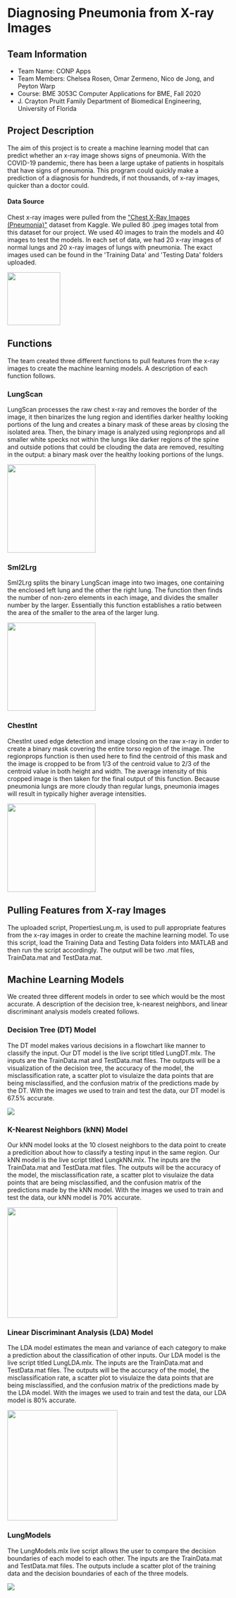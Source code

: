 # Diagnosing Pneumonia from X-ray Images
## Team Information
* Team Name: CONP Apps
* Team Members: Chelsea Rosen, Omar Zermeno, Nico de Jong, and Peyton Warp
* Course: BME 3053C Computer Applications for BME, Fall 2020
* J. Crayton Pruitt Family Department of Biomedical Engineering, University of Florida
## Project Description
The aim of this project is to create a machine learning model that can predict whether an x-ray image shows signs of pneumonia. 
With the COVID-19 pandemic, there has been a large uptake of patients in hospitals that have signs of pneumonia. This program could 
quickly make a prediction of a diagnosis for hundreds, if not thousands, of x-ray images, quicker than a doctor could. 
#### Data Source
Chest x-ray images were pulled from the ["Chest X-Ray Images (Pneumonia)"][1] dataset from Kaggle. We pulled 80 .jpeg images total from this dataset 
for our project. We used 40 images to train the models and 40 images to test the models. In each set of data, we had 20 x-ray images of normal lungs and 20 x-ray images of lungs with pneumonia. The exact images used can be found in the 'Training Data' and 'Testing Data' folders uploaded. 

<img src="RMImages/DataSet.png" height="120"/>

## Functions
The team created three different functions to pull features from the x-ray images to create the machine learning models. A description of each function follows.

### LungScan
LungScan processes the raw chest x-ray and removes the border of the image, it then binarizes the lung region and identifies darker healthy looking portions of the lung and creates a binary mask of these areas by closing the isolated area. Then, the binary image is analyzed using regionprops and all smaller white specks not within the lungs like darker regions of the spine and outside potions that could be clouding the data are removed, resulting in the output: a binary mask over the healthy looking portions of the lungs. 

<img src="RMImages/LungScan.png" height="200"/>

### Sml2Lrg
Sml2Lrg splits the binary LungScan image into two images, one containing the enclosed left lung and the other the right lung. The function then finds the number of non-zero elements in each image, and divides the smaller number by the larger. Essentially this function establishes a ratio between the area of the smaller to the area of the larger lung.

<img src="RMImages/Sml2Lrg.png" height="200"/>

### ChestInt
ChestInt used edge detection and image closing on the raw x-ray in order to create a binary mask covering the entire torso region of the image. The regionprops function is then used here to find the centroid of this mask and the image is cropped to be from 1/3 of the centroid value to 2/3 of the centroid value in both height and width. The average intensity of this cropped image is then taken for the final output of this function. Because pneumonia lungs are more cloudy than regular lungs, pneumonia images will result in typically higher average intensities.

<img src="RMImages/ChestInt.png" height="200"/>

## Pulling Features from X-ray Images
The uploaded script, PropertiesLung.m, is used to pull appropriate features from the x-ray images in order to create the machine learning model. To use this script,
load the Training Data and Testing Data folders into MATLAB and then run the script accordingly. The output will be two .mat files, TrainData.mat and TestData.mat. 

## Machine Learning Models
We created three different models in order to see which would be the most accurate. A description of the decision tree, k-nearest neighbors, and linear discriminant analysis models created follows. 

### Decision Tree (DT) Model
The DT model makes various decisions in a flowchart like manner to classify the input. Our DT model is the live script titled LungDT.mlx. The inputs are the TrainData.mat and TestData.mat files. The outputs will be a visualization of the decision tree, the accuracy of the model, the misclassification rate, a scatter plot to visulaize the data points that are being misclassified, and the confusion matrix of the predictions made by the DT. With the images we used to train and test the data, our DT model is 67.5% accurate. 

![](RMImages/DTModel.png)

### K-Nearest Neighbors (kNN) Model
Our kNN model looks at the 10 closest neighbors to the data point to create a predicition about how to classify a testing input in the same region. Our kNN model is the live script titled LungkNN.mlx. The inputs are the TrainData.mat and TestData.mat files. The outputs will be the accuracy of the model, the misclassification rate, a scatter plot to visulaize the data points that are being misclassified, and the confusion matrix of the predictions made by the kNN model. With the images we used to train and test the data, our kNN model is 70% accurate. 

<img src="RMImages/kNNModel.png" height="250"/>

### Linear Discriminant Analysis (LDA) Model
The LDA model estimates the mean and variance of each category to make a prediction about the classification of other inputs. Our LDA model is the live script titled LungLDA.mlx. The inputs are the TrainData.mat and TestData.mat files. The outputs will be the accuracy of the model, the misclassification rate, a scatter plot to visulaize the data points that are being misclassified, and the confusion matrix of the predictions made by the LDA model. With the images we used to train and test the data, our LDA model is 80% accurate. 

<img src="RMImages/LDAModel.png" height="250"/>

### LungModels
The LungModels.mlx live script allows the user to compare the decision boundaries of each model to each other. The inputs are the TrainData.mat and TestData.mat files. The outputs include a scatter plot of the training data and the decision boundaries of each of the three models.  

![](RMImages/Models.png)

[1]:https://www.kaggle.com/paultimothymooney/chest-xray-pneumonia
